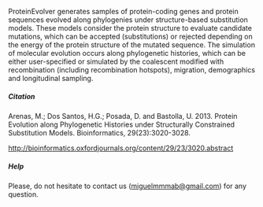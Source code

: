 ProteinEvolver generates samples of protein-coding genes and protein sequences evolved along phylogenies under structure-based substitution models. These models consider the protein structure to evaluate candidate mutations, which can be accepted (substitutions) or rejected depending on the energy of the protein structure of the mutated sequence.
The simulation of molecular evolution occurs along phylogenetic histories, which can be either user-specified or simulated by the coalescent modified with recombination (including recombination hotspots), migration, demographics and longitudinal sampling.


##### Citation #####
Arenas, M.; Dos Santos, H.G.; Posada, D. and Bastolla, U. 2013. Protein Evolution along Phylogenetic Histories under Structurally Constrained Substitution Models.  Bioinformatics, 29(23):3020-3028.

http://bioinformatics.oxfordjournals.org/content/29/23/3020.abstract





##### Help #####
Please, do not hesitate to contact us (miguelmmmab@gmail.com) for any question.